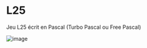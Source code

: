 # L25
Jeu L25 écrit en Pascal (Turbo Pascal ou Free Pascal)

![image](https://github.com/gladir/L25/assets/11842176/d50f8789-ae25-4f79-ad83-27dd13ad7551)
